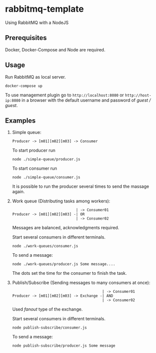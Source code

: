 # rabbitmq-template
Using RabbitMQ with a NodeJS

## Prerequisites
Docker, Docker-Compose and Node are required.


## Usage
Run RabbitMQ as local server.
```
docker-compose up
```

To use management plugin go to `http://localhost:8080` or `http://host-ip:8080` in a browser with the default username and password of *guest / guest*.

## Examples
1. Simple queue:
    ```
    Producer -> [m01][m02][m03] -> Consumer
    ```
    To start producer run
    ```
    node ./simple-queue/producer.js
    ```
    To start consumer run
    ```
    node ./simple-queue/consumer.js
    ```
    It is possible to run the producer several times to send the massage again.
2. Work queue (Distributing tasks among workers):
    ```
                                 | -> Consumer01   
    Producer -> [m01][m02][m03] -| OR
                                 | -> Consumer02
    ```
    Messages are balanced, acknowledgments required.

    Start several consumers in different terminals.
    ```
    node ./work-queues/consumer.js
    ```
    To send a message:
    ```
    node ./work-queues/producer.js Some message....
    ```
    The dots set the time for the consumer to finish the task.

3. Publish/Subscribe (Sending messages to many consumers at once):
    ```
                                             | -> Consumer01   
    Producer -> [m01][m02][m03] -> Exchange -| AND
                                             | -> Consumer02
    ```
    Used *fanout* type of the exchange.

    Start several consumers in different terminals.
    ```
    node publish-subscribe/consumer.js
    ```
    To send a message:
    ```
    node publish-subscribe/producer.js Some message
    ```